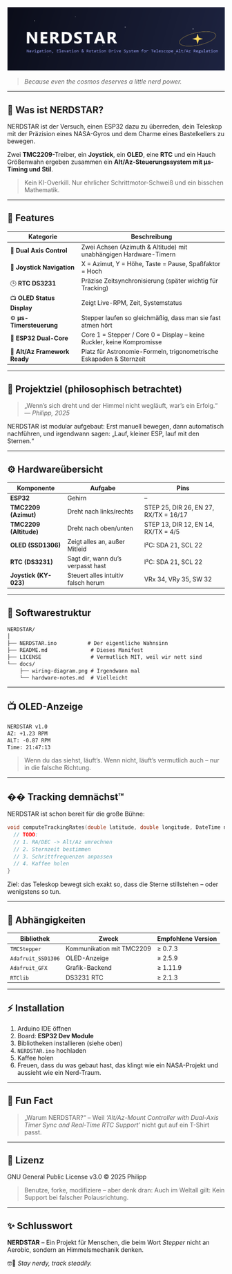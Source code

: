 ![NERDSTAR Banner](docs/nerdstar-banner.png)


> *Because even the cosmos deserves a little nerd power.*

---

## 🚀 Was ist NERDSTAR?

NERDSTAR ist der Versuch, einen ESP32 dazu zu überreden,
dein Teleskop mit der Präzision eines NASA-Gyros und dem Charme eines Bastelkellers zu bewegen.

Zwei **TMC2209**-Treiber, ein **Joystick**, ein **OLED**, eine **RTC**
und ein Hauch Größenwahn ergeben zusammen ein
**Alt/Az-Steuerungssystem mit µs-Timing und Stil**.

> Kein KI-Overkill.
> Nur ehrlicher Schrittmotor-Schweiß und ein bisschen Mathematik.

---

## 🧬 Features

| Kategorie                     | Beschreibung                                                           |
| ----------------------------- | ---------------------------------------------------------------------- |
| 🔭 **Dual Axis Control**      | Zwei Achsen (Azimuth & Altitude) mit unabhängigen Hardware-Timern      |
| 🔹 **Joystick Navigation**    | X = Azimut, Y = Höhe, Taste = Pause, Spaßfaktor = Hoch                 |
| 🕒 **RTC DS3231**             | Präzise Zeitsynchronisierung (später wichtig für Tracking)             |
| 📺 **OLED Status Display**    | Zeigt Live-RPM, Zeit, Systemstatus                                     |
| ⚙️ **µs-Timersteuerung**      | Stepper laufen so gleichmäßig, dass man sie fast atmen hört            |
| 🧠 **ESP32 Dual-Core**        | Core 1 = Stepper / Core 0 = Display – keine Ruckler, keine Kompromisse |
| 🧮 **Alt/Az Framework Ready** | Platz für Astronomie-Formeln, trigonometrische Eskapaden & Sternzeit   |

---

## 💮 Projektziel (philosophisch betrachtet)

> „Wenn’s sich dreht und der Himmel nicht wegläuft, war’s ein Erfolg.“
> — *Philipp, 2025*

NERDSTAR ist modular aufgebaut:
Erst manuell bewegen, dann automatisch nachführen,
und irgendwann sagen: „Lauf, kleiner ESP, lauf mit den Sternen.“

---

## ⚙️ Hardwareübersicht

| Komponente             | Aufgabe                             | Pins                                  |
| ---------------------- | ----------------------------------- | ------------------------------------- |
| **ESP32**              | Gehirn                              | –                                     |
| **TMC2209 (Azimut)**   | Dreht nach links/rechts             | STEP 25, DIR 26, EN 27, RX/TX = 16/17 |
| **TMC2209 (Altitude)** | Dreht nach oben/unten               | STEP 13, DIR 12, EN 14, RX/TX = 4/5   |
| **OLED (SSD1306)**     | Zeigt alles an, außer Mitleid       | I²C: SDA 21, SCL 22                   |
| **RTC (DS3231)**       | Sagt dir, wann du’s verpasst hast   | I²C: SDA 21, SCL 22                   |
| **Joystick (KY-023)**  | Steuert alles intuitiv falsch herum | VRx 34, VRy 35, SW 32                 |

---

## 🧠 Softwarestruktur

```
NERDSTAR/
│
├── NERDSTAR.ino          # Der eigentliche Wahnsinn
├── README.md              # Dieses Manifest
├── LICENSE                # Vermutlich MIT, weil wir nett sind
└── docs/
    ├── wiring-diagram.png # Irgendwann mal
    └── hardware-notes.md  # Vielleicht
```

---

## 📺 OLED-Anzeige

```
NERDSTAR v1.0
AZ: +1.23 RPM
ALT: -0.87 RPM
Time: 21:47:13
```

> Wenn du das siehst, läuft’s.
> Wenn nicht, läuft’s vermutlich auch – nur in die falsche Richtung.

---

## �� Tracking demnächst™

NERDSTAR ist schon bereit für die große Bühne:

```cpp
void computeTrackingRates(double latitude, double longitude, DateTime now) {
  // TODO:
  // 1. RA/DEC -> Alt/Az umrechnen
  // 2. Sternzeit bestimmen
  // 3. Schrittfrequenzen anpassen
  // 4. Kaffee holen
}
```

Ziel: das Teleskop bewegt sich exakt so,
dass die Sterne stillstehen – oder wenigstens so tun.

---

## 🧰 Abhängigkeiten

| Bibliothek         | Zweck                     | Empfohlene Version |
| ------------------ | ------------------------- | ------------------ |
| `TMCStepper`       | Kommunikation mit TMC2209 | ≥ 0.7.3            |
| `Adafruit_SSD1306` | OLED-Anzeige              | ≥ 2.5.9            |
| `Adafruit_GFX`     | Grafik-Backend            | ≥ 1.11.9           |
| `RTClib`           | DS3231 RTC                | ≥ 2.1.3            |

---

## ⚡ Installation

1. Arduino IDE öffnen
2. Board: **ESP32 Dev Module**
3. Bibliotheken installieren (siehe oben)
4. `NERDSTAR.ino` hochladen
5. Kaffee holen
6. Freuen, dass du was gebaut hast, das klingt wie ein NASA-Projekt und aussieht wie ein Nerd-Traum.

---

## 📸 Fun Fact

> „Warum NERDSTAR?“
> – Weil *‘Alt/Az-Mount Controller with Dual-Axis Timer Sync and Real-Time RTC Support’*
> nicht gut auf ein T-Shirt passt.

---

## 💩 Lizenz

GNU General Public License v3.0 © 2025 Philipp

> Benutze, forke, modifiziere – aber denk dran:
> Auch im Weltall gilt: Kein Support bei falscher Polausrichtung.

---

## ✨ Schlusswort

**NERDSTAR** –
Ein Projekt für Menschen, die beim Wort *Stepper*
nicht an Aerobic, sondern an Himmelsmechanik denken.

🤓🌠 *Stay nerdy, track steadily.*
